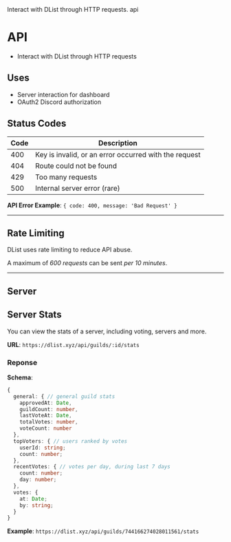 <title>API</title>
<description>Interact with DList through HTTP requests.</description>
<url>api</url>

# API
- Interact with DList through HTTP requests

## Uses
- Server interaction for dashboard
- OAuth2 Discord authorization

## Status Codes
Code | Description
-----|-------------
400  | Key is invalid, or an error occurred with the request
404  | Route could not be found
429  | Too many requests
500  | Internal server error (rare)

**API Error Example**:
`{ code: 400, message: 'Bad Request' }`

---

## Rate Limiting
DList uses rate limiting to reduce API abuse.

A maximum of *600 requests* can be sent *per 10 minutes*.

---

## Server 

## Server Stats
You can view the stats of a server, including voting, servers and more.

**URL**: `https://dlist.xyz/api/guilds/:id/stats`

### Reponse

**Schema**:
```ts
{
  general: { // general guild stats
    approvedAt: Date,
    guildCount: number,
    lastVoteAt: Date,
    totalVotes: number,
    voteCount: number
  },
  topVoters: { // users ranked by votes
    userId: string;
    count: number;
  },
  recentVotes: { // votes per day, during last 7 days
    count: number;
    day: number;
  },
  votes: {
    at: Date;
    by: string;
  }
}
```

**Example**: `https://dlist.xyz/api/guilds/744166274028011561/stats`